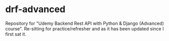 # drf-advanced
Repository for "Udemy Backend Rest API with Python &amp; Django (Advanced) course". Re-sitting for practice/refresher and as it has been updated since I first sat it. 
